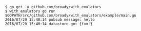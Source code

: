     $ go get -u github.com/broady/with_emulators
    $ with_emulators go run $GOPATH/src/github.com/broady/with_emulators/example/main.go
    2016/07/20 15:40:14 pubsub message: hello
    2016/07/20 15:40:14 datastore got {foo!}
